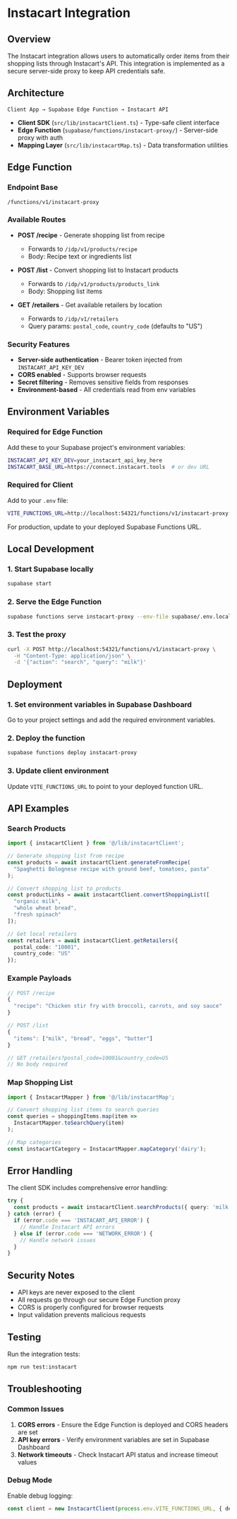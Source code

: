 # Instacart Integration

## Overview

The Instacart integration allows users to automatically order items from their shopping lists through Instacart's API. This integration is implemented as a secure server-side proxy to keep API credentials safe.

## Architecture

```
Client App → Supabase Edge Function → Instacart API
```

- **Client SDK** (`src/lib/instacartClient.ts`) - Type-safe client interface
- **Edge Function** (`supabase/functions/instacart-proxy/`) - Server-side proxy with auth
- **Mapping Layer** (`src/lib/instacartMap.ts`) - Data transformation utilities

## Edge Function

### Endpoint Base
`/functions/v1/instacart-proxy`

### Available Routes
- **POST /recipe** - Generate shopping list from recipe
  - Forwards to `/idp/v1/products/recipe`
  - Body: Recipe text or ingredients list

- **POST /list** - Convert shopping list to Instacart products
  - Forwards to `/idp/v1/products/products_link`
  - Body: Shopping list items

- **GET /retailers** - Get available retailers by location
  - Forwards to `/idp/v1/retailers`
  - Query params: `postal_code`, `country_code` (defaults to "US")

### Security Features
- **Server-side authentication** - Bearer token injected from `INSTACART_API_KEY_DEV`
- **CORS enabled** - Supports browser requests
- **Secret filtering** - Removes sensitive fields from responses
- **Environment-based** - All credentials read from env variables

## Environment Variables

### Required for Edge Function

Add these to your Supabase project's environment variables:

```bash
INSTACART_API_KEY_DEV=your_instacart_api_key_here
INSTACART_BASE_URL=https://connect.instacart.tools  # or dev URL
```

### Required for Client

Add to your `.env` file:

```bash
VITE_FUNCTIONS_URL=http://localhost:54321/functions/v1/instacart-proxy
```

For production, update to your deployed Supabase Functions URL.

## Local Development

### 1. Start Supabase locally

```bash
supabase start
```

### 2. Serve the Edge Function

```bash
supabase functions serve instacart-proxy --env-file supabase/.env.local
```

### 3. Test the proxy

```bash
curl -X POST http://localhost:54321/functions/v1/instacart-proxy \
  -H "Content-Type: application/json" \
  -d '{"action": "search", "query": "milk"}'
```

## Deployment

### 1. Set environment variables in Supabase Dashboard

Go to your project settings and add the required environment variables.

### 2. Deploy the function

```bash
supabase functions deploy instacart-proxy
```

### 3. Update client environment

Update `VITE_FUNCTIONS_URL` to point to your deployed function URL.

## API Examples

### Search Products

```typescript
import { instacartClient } from '@/lib/instacartClient';

// Generate shopping list from recipe
const products = await instacartClient.generateFromRecipe(
  "Spaghetti Bolognese recipe with ground beef, tomatoes, pasta"
);

// Convert shopping list to products
const productLinks = await instacartClient.convertShoppingList([
  "organic milk",
  "whole wheat bread", 
  "fresh spinach"
]);

// Get local retailers
const retailers = await instacartClient.getRetailers({
  postal_code: "10001",
  country_code: "US"
});
```

### Example Payloads

```typescript
// POST /recipe
{
  "recipe": "Chicken stir fry with broccoli, carrots, and soy sauce"
}

// POST /list  
{
  "items": ["milk", "bread", "eggs", "butter"]
}

// GET /retailers?postal_code=10001&country_code=US
// No body required
```

### Map Shopping List

```typescript
import { InstacartMapper } from '@/lib/instacartMap';

// Convert shopping list items to search queries
const queries = shoppingItems.map(item => 
  InstacartMapper.toSearchQuery(item)
);

// Map categories
const instacartCategory = InstacartMapper.mapCategory('dairy');
```

## Error Handling

The client SDK includes comprehensive error handling:

```typescript
try {
  const products = await instacartClient.searchProducts({ query: 'milk' });
} catch (error) {
  if (error.code === 'INSTACART_API_ERROR') {
    // Handle Instacart API errors
  } else if (error.code === 'NETWORK_ERROR') {
    // Handle network issues
  }
}
```

## Security Notes

- API keys are never exposed to the client
- All requests go through our secure Edge Function proxy
- CORS is properly configured for browser requests
- Input validation prevents malicious requests

## Testing

Run the integration tests:

```bash
npm run test:instacart
```

## Troubleshooting

### Common Issues

1. **CORS errors** - Ensure the Edge Function is deployed and CORS headers are set
2. **API key errors** - Verify environment variables are set in Supabase Dashboard
3. **Network timeouts** - Check Instacart API status and increase timeout values

### Debug Mode

Enable debug logging:

```typescript
const client = new InstacartClient(process.env.VITE_FUNCTIONS_URL, { debug: true });
```